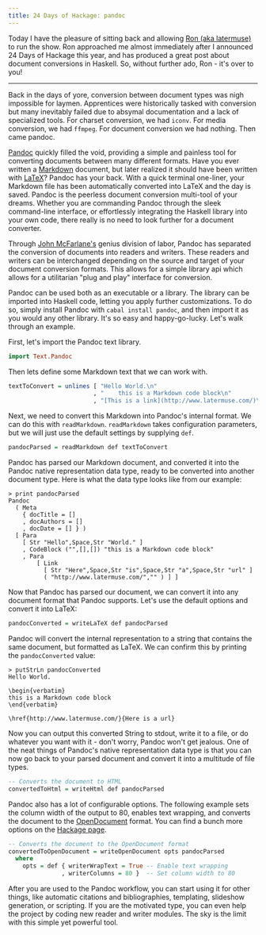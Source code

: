 ```yaml
---
title: 24 Days of Hackage: pandoc
---
```


Today I have the pleasure of sitting back and allowing
[Ron (aka latermuse)](http://latermuse.com) to run the show. Ron approached me
almost immediately after I announced 24 Days of Hackage this year, and has
produced a great post about document conversions in Haskell. So, without further
ado, Ron - it's over to you!

---

Back in the days of yore, conversion between document types was nigh impossible
for laymen. Apprentices were historically tasked with conversion but many
inevitably failed due to absymal documentation and a lack of specialized tools.
For charset conversion, we had `iconv`. For media conversion, we had
`ffmpeg`. For document conversion we had nothing. Then came pandoc.

[Pandoc](http://johnmacfarlane.net/pandoc/) quickly filled the void, providing a
simple and painless tool for converting documents between many different
formats. Have you ever written a
[Markdown](http://daringfireball.net/projects/markdown/) document, but later
realized it should have been written with
[LaTeX](http://www.latex-project.org/)?  Pandoc has your back. With a quick
terminal one-liner, your Markdown file has been automatically converted into
LaTeX and the day is saved. Pandoc is the peerless document conversion
multi-tool of your dreams. Whether you are commanding Pandoc through the sleek
command-line interface, or effortlessly integrating the Haskell library into
your own code, there really is no need to look further for a document converter.

Through [John McFarlane's](http://johnmacfarlane.net/) genius division of
labor, Pandoc has separated the conversion of documents into readers and
writers. These readers and writers can be interchanged depending on the source
and target of your document conversion formats. This allows for a simple library
api which allows for a utilitarian "plug and play" interface for conversion.

Pandoc can be used both as an executable or a library. The library can be
imported into Haskell code, letting you apply further customizations. To do so,
simply install Pandoc with `cabal install pandoc`, and then import it as you
would any other library. It's so easy and happy-go-lucky. Let's walk through an
example.

First, let's import the Pandoc text library.

```haskell
import Text.Pandoc
```

Then lets define some Markdown text that we can work with.

```haskell
textToConvert = unlines [ "Hello World.\n"
                        , "    this is a Markdown code block\n"
                        , "[This is a link](http://www.latermuse.com/)\n" ]
```

Next, we need to convert this Markdown into Pandoc's internal format. We can do
this with `readMarkdown`. `readMarkdown` takes configuration parameters, but we
will just use the default settings by supplying `def`.

```haskell
pandocParsed = readMarkdown def textToConvert
```

Pandoc has parsed our Markdown document, and converted it into the Pandoc native
representation data type, ready to be converted into another document type. Here
is what the data type looks like from our example:

```
> print pandocParsed
Pandoc 
  ( Meta 
    { docTitle = []
    , docAuthors = []
    , docDate = [] } )
  [ Para 
    [ Str "Hello",Space,Str "World." ]
    , CodeBlock ("",[],[]) "this is a Markdown code block"
    , Para 
        [ Link 
          [ Str "Here",Space,Str "is",Space,Str "a",Space,Str "url" ] 
          ( "http://www.latermuse.com/","" ) ] ]
```

Now that Pandoc has parsed our document, we can convert it into any document
format that Pandoc supports. Let's use the default options and convert it into
LaTeX:

```haskell
pandocConverted = writeLaTeX def pandocParsed
```

Pandoc will convert the internal representation to a string that contains the
same document, but formatted as LaTeX. We can confirm this by printing the
`pandocConverted` value:

```
> putStrLn pandocConverted
Hello World.

\begin{verbatim}
this is a Markdown code block
\end{verbatim}

\href{http://www.latermuse.com/}{Here is a url}
```

Now you can output this converted String to stdout, write it to a file, or do
whatever you want with it - don't worry, Pandoc won't get jealous. One of the
neat things of Pandoc's native representation data type is that you can now go
back to your parsed document and convert it into a multitude of file types.

```haskell
-- Converts the document to HTML
convertedToHtml = writeHtml def pandocParsed
```

Pandoc also has a lot of configurable options. The following example sets the
column width of the output to 80, enables text wrapping, and converts the
document to the [OpenDocument](http://www.opendocumentformat.org/) format. You
can find a bunch more options on the
[Hackage page](http://hackage.haskell.org/package/pandoc-1.12.1/docs/Text-Pandoc-Options.html#t:WriterOptions).

```haskell
-- Converts the document to the OpenDocument format 
convertedToOpenDocument = writeOpenDocument opts pandocParsed
  where
    opts = def { writerWrapText = True -- Enable text wrapping
               , writerColumns = 80 }  -- Set column width to 80
```

After you are used to the Pandoc workflow, you can start using it for other
things, like automatic citations and bibliographies, templating, slideshow
generation, or scripting. If you are the motivated type, you can even help the
project by coding new reader and writer modules. The sky is the limit with this
simple yet powerful tool.

